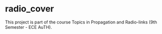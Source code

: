 # radio_cover
This project is part of the course Topics in Propagation and Radio-links (9th Semester - ECE AuTH).
